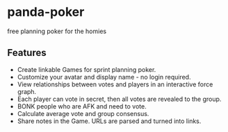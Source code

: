 # panda-poker
free planning poker for the homies

## Features
- Create linkable Games for sprint planning poker.
- Customize your avatar and display name - no login required.
- View relationships between votes and players in an interactive force graph.
- Each player can vote in secret, then all votes are revealed to the group. 
- BONK people who are AFK and need to vote.
- Calculate average vote and group consensus.
- Share notes in the Game. URLs are parsed and turned into links.
